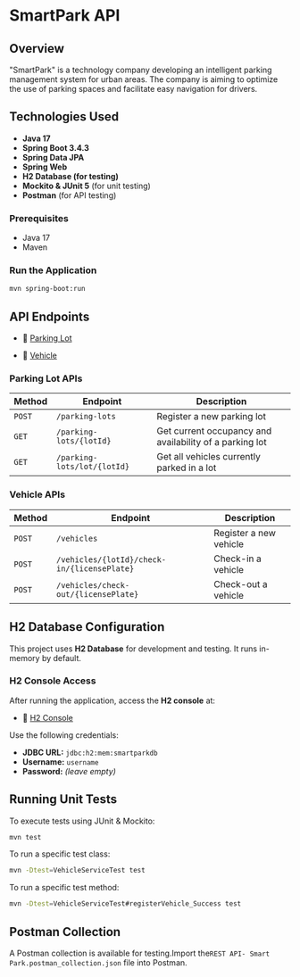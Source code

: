 # SmartPark API

## Overview

"SmartPark" is a technology company developing an intelligent parking management system for
urban areas. The company is aiming to optimize the use of parking spaces and facilitate easy
navigation for drivers.

## Technologies Used

- **Java 17**
- **Spring Boot 3.4.3**
- **Spring Data JPA**
- **Spring Web**
- **H2 Database (for testing)**
- **Mockito & JUnit 5** (for unit testing)
- **Postman** (for API testing)

### Prerequisites

- Java 17
- Maven

### Run the Application

```sh
mvn spring-boot:run
```

## API Endpoints

- 📌 [Parking Lot](http://localhost:8080/parking-lots)

- 📌 [Vehicle](http://localhost:8080/vehicles)

### Parking Lot APIs

| Method | Endpoint                    | Description                                             |
|--------|-----------------------------|---------------------------------------------------------|
| `POST` | `/parking-lots`             | Register a new parking lot                              |
| `GET`  | `/parking-lots/{lotId}`     | Get current occupancy and availability of a parking lot |
| `GET`  | `/parking-lots/lot/{lotId}` | Get all vehicles currently parked in a lot              |

### Vehicle APIs

| Method | Endpoint                                    | Description            |
|--------|---------------------------------------------|------------------------|
| `POST` | `/vehicles`                                 | Register a new vehicle |
| `POST` | `/vehicles/{lotId}/check-in/{licensePlate}` | Check-in a vehicle     |
| `POST` | `/vehicles/check-out/{licensePlate}`        | Check-out a vehicle    |

## H2 Database Configuration

This project uses **H2 Database** for development and testing. It runs in-memory by default.

### H2 Console Access

After running the application, access the **H2 console** at:

- 📌 [H2 Console](http://localhost:8080/h2-console)

Use the following credentials:

- **JDBC URL:** `jdbc:h2:mem:smartparkdb`
- **Username:** `username`
- **Password:** *(leave empty)*

## Running Unit Tests

To execute tests using JUnit & Mockito:

```sh
mvn test
```

To run a specific test class:

```sh
mvn -Dtest=VehicleServiceTest test
```

To run a specific test method:

```sh
mvn -Dtest=VehicleServiceTest#registerVehicle_Success test
```

## Postman Collection

A Postman collection is available for testing.Import the`REST API- Smart Park.postman_collection.json` file into
Postman.
